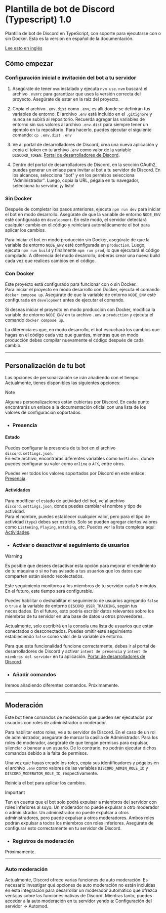 # Plantilla de bot de Discord (Typescript) 1.0

Plantilla de bot de Discord en TypeScript, con soporte para ejecutarse con o sin Docker. Esta es la versión en español de la documentación.

[Lee esto en inglés](README.md)

## Cómo empezar

### Configuración inicial e invitación del bot a tu servidor

1. Asegúrate de tener `nvm` instalado y ejecuta `nvm use`. `nvm` buscará el archivo `.nvmrc` para garantizar que uses la versión correcta del proyecto. Asegúrate de estar en la raíz del proyecto.

2. Copia el archivo `.env.dist` como `.env`, es allí donde se definirán tus variables de entorno. El archivo `.env` está incluido en el `.gitignore` y nunca se subirá al repositorio. Recuerda agregar las variables de entorno sin sus valores al archivo `.env.dist` para siempre tener un ejemplo en tu repositorio. Para hacerlo, puedes ejecutar el siguiente comando: `cp .env.dist .env`

3. Ve al portal de desarrolladores de Discord, crea una nueva aplicación y copia el token en tu archivo `.env` como valor de la variable `DISCORD_TOKEN`. [Portal de desarrolladores de Discord](https://discord.com/developers/applications).

4. Dentro del portal de desarrolladores de Discord, en la sección OAuth2, puedes generar un enlace para invitar al bot a tu servidor de Discord. En los alcances, selecciona "bot" y en los permisos selecciona "Administrador". Luego, copia la URL, pégala en tu navegador, selecciona tu servidor, ¡y listo!

### Sin Docker

Después de completar los pasos anteriores, ejecuta `npm run dev` para iniciar el bot en modo desarrollo. Asegúrate de que la variable de entorno `NODE_ENV` esté configurada en `development`. En este modo, el servidor detectará cualquier cambio en el código y reiniciará automáticamente el bot para aplicar los cambios.

Para iniciar el bot en modo producción sin Docker, asegúrate de que la variable de entorno `NODE_ENV` esté configurada en `production`. Luego, ejecuta `npm run build` y finalmente `npm run prod`, lo que ejecutará el código compilado. A diferencia del modo desarrollo, deberás crear una nueva build cada vez que realices cambios en el código.

### Con Docker

Este proyecto está configurado para funcionar con o sin Docker.  
Para iniciar el proyecto en modo desarrollo con Docker, ejecuta el comando `docker compose up`. Asegúrate de que la variable de entorno `NODE_ENV` esté configurada en `development` antes de ejecutar el comando.

Si deseas iniciar el proyecto en modo producción con Docker, modifica la variable de entorno `NODE_ENV` en tu archivo `.env` a `production` y ejecuta el comando `docker compose up`.

La diferencia es que, en modo desarrollo, el bot escuchará los cambios que hagas en el código cada vez que guardes, mientras que en modo producción debes compilar nuevamente el código después de cada cambio.

---

## Personalización de tu bot

Las opciones de personalización se irán añadiendo con el tiempo. Actualmente, tienes disponibles las siguientes opciones:

> [!NOTE]
> Algunas personalizaciones están cubiertas por Discord. En cada punto encontrarás un enlace a la documentación oficial con una lista de los valores de configuración soportados.

- ### Presencia

#### Estado

Puedes configurar la presencia de tu bot en el archivo `discord.settings.json`.  
En este archivo, encontrarás diferentes variables como `botStatus`, donde puedes configurar su valor como `online` o `AFK`, entre otros.

Puedes ver todos los valores soportados por Discord en este enlace: [Presencia](https://discord.js.org/docs/packages/discord.js/14.16.1/PresenceStatus:TypeAlias).

#### Actividades

Para modificar el estado de actividad del bot, ve al archivo `discord.settings.json`, donde puedes cambiar el nombre y tipo de actividad.  
Para el nombre, puedes establecer cualquier valor, pero para el tipo de actividad (`type`) debes ser estricto. Solo se pueden agregar ciertos valores como `Listening`, `Playing`, `Watching`, etc. Puedes ver la lista completa aquí: [Actividades](https://discord-api-types.dev/api/discord-api-types-v10/enum/ActivityType).

- ### Activar o desactivar el seguimiento de usuarios

> [!WARNING]  
> Es posible que desees desactivar esta opción para mejorar el rendimiento de tu máquina o si no has avisado a tus usuarios que los datos que comparten están siendo recolectados.

Este seguimiento monitorea a los miembros de tu servidor cada 5 minutos. En el futuro, este tiempo será configurable.

Puedes habilitar o deshabilitar el seguimiento de usuarios agregando `false` o `true` a la variable de entorno `DISCORD_USER_TRACKING`, según tus necesidades. En el futuro, esto podría escribir datos relevantes sobre los miembros de tu servidor en una base de datos u otros proveedores.

Actualmente, solo escribirá en la consola una lista de usuarios que están conectados o desconectados. Puedes omitir este seguimiento estableciendo `false` como valor de la variable de entorno.

Para que esta funcionalidad funcione correctamente, debes ir al portal de desarrolladores de Discord y activar `intent de presencia` y `intent de miembros del servidor` en tu aplicación. [Portal de desarrolladores de Discord](https://discord.com/developers/applications).

- ### Añadir comandos

Iremos añadiendo diferentes comandos. Próximamente.

---

## Moderación

Este bot tiene comandos de moderación que pueden ser ejecutados por usuarios con roles de administrador o moderador.

Para habilitar estos roles, ve a tu servidor de Discord. En el caso de un rol de administrador, asegúrate de marcar la casilla de Administrador. Para los roles de moderador, asegúrate de que tengan permisos para expulsar, silenciar o banear a un usuario. De lo contrario, no podrán ejecutar dichos comandos debido a la falta de permisos.

Una vez que hayas creado los roles, copia sus identificadores y pégalos en el archivo `.env` como valores de las variables `DISCORD_ADMIN_ROLE_ID` y `DISCORD_MODERATOR_ROLE_ID`, respectivamente.

Reinicia el bot para aplicar los cambios.

> [!IMPORTANT]  
> Ten en cuenta que el bot solo podrá expulsar a miembros del servidor con roles inferiores al suyo. Un moderador no puede expulsar a otro moderador o administrador. Un administrador no puede expulsar a otros administradores, pero puede expulsar a otros moderadores. Ambos roles podrán expulsar a todos los miembros con roles inferiores. Asegúrate de configurar esto correctamente en tu servidor de Discord.

- ### Registros de moderación

Próximamente.

---

### Auto moderación

Actualmente, Discord ofrece varias funciones de auto moderación. Es necesario investigar qué opciones de auto moderación no están incluidas en esta integración para desarrollar un moderador automático que ofrezca ventajas sobre las funciones nativas de Discord. Mientras tanto, puedes acceder a la auto moderación en tu servidor yendo a: Configuración del servidor -> Automod.